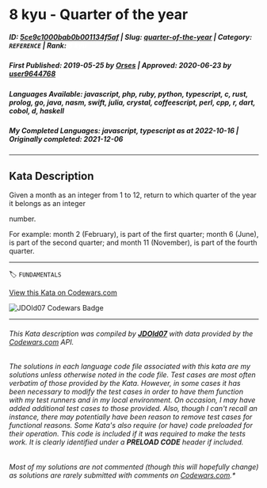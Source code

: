 # 8 kyu - Quarter of the year

##### **ID**: [5ce9c1000bab0b001134f5af](https://www.codewars.com/kata/5ce9c1000bab0b001134f5af) | **Slug**: [quarter-of-the-year](https://www.codewars.com/kata/5ce9c1000bab0b001134f5af) | **Category**: `REFERENCE` | **Rank**: <span style="color:white">8 kyu</span>

##### **First Published**: 2019-05-25 ***by*** [Orses](https://www.codewars.com/users/Orses) | **Approved**: 2020-06-23 ***by*** [user9644768](https://www.codewars.com/users/user9644768)

##### **Languages Available**: javascript, php, ruby, python, typescript, c, rust, prolog, go, java, nasm, swift, julia, crystal, coffeescript, perl, cpp, r, dart, cobol, d, haskell

##### **My Completed Languages**: javascript, typescript ***as at*** 2022-10-16 | **Originally completed**: 2021-12-06

---

## Kata Description


Given a month as an integer from 1 to 12, return to which quarter of the year it belongs as an integer

 number.



For example: month 2 (February), is part of the first quarter; month 6 (June), is part of the second quarter; and month 11 (November), is part of the fourth quarter.



---


🏷 `FUNDAMENTALS`


[View this Kata on Codewars.com](https://www.codewars.com/kata/5ce9c1000bab0b001134f5af)

![](https://www.codewars.com/users/jdold07/badges/large "JDOld07 Codewars Badge")

---

###### *This Kata description was compiled by [**JDOld07**](https://tpstech.dev) with data provided by the [Codewars.com](https://www.codewars.com) API.*

###### *The solutions in each language code file associated with this kata are my solutions unless otherwise noted in the code file.  Test cases are most often verbatim of those provided by the Kata.  However, in some cases it has been necessary to modify the test cases in order to have them function with my test runners and in my local environment.  On occasion, I may have added additional test cases to those provided.  Also, though I can't recall an instance, there may potentially have been reason to remove test cases for functional reasons.  Some Kata's also require (*or have*) code preloaded for their operation.  This code is included if it was required to make the tests work.  It is clearly identified under a **PRELOAD CODE** header if included.*

###### Most of my solutions are not commented (*though this will hopefully change*) as solutions are rarely submitted with comments on [Codewars.com](https://www.codewars.com).*
